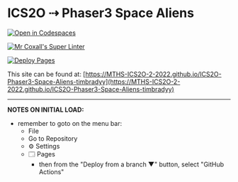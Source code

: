 # ICS2O ⇢ Phaser3 Space Aliens

[![Open in Codespaces](https://classroom.github.com/assets/launch-codespace-7f7980b617ed060a017424585567c406b6ee15c891e84e1186181d67ecf80aa0.svg)](https://classroom.github.com/open-in-codespaces?assignment_repo_id=11050462)

[![Mr Coxall's Super Linter](https://github.com/MTHS-ICS2O-2-2022/ICS2O-Phaser3-Space-Aliens-timbradyy/workflows/Mr%20Coxall's%20Super%20Linter/badge.svg)](https://github.com/MTHS-ICS2O-2-2022/ICS2O-Phaser3-Space-Aliens-timbradyy/actions)

[![Deploy Pages](https://github.com/MTHS-ICS2O-2-2022/ICS2O-Phaser3-Space-Aliens-timbradyy/workflows/Deploy%20Pages/badge.svg)](https://github.com/MTHS-ICS2O-2-2022/ICS2O-Phaser3-Space-Aliens-timbradyy/actions)

This site can be found at: [https://MTHS-ICS2O-2-2022.github.io/ICS2O-Phaser3-Space-Aliens-timbradyy](https://MTHS-ICS2O-2-2022.github.io/ICS2O-Phaser3-Space-Aliens-timbradyy)

---

**NOTES ON INITIAL LOAD:**
- remember to goto on the menu bar:
  - File
  - Go to Repository
  - ⚙ Settings
  - 🗔 Pages
    - then from the "Deploy from a branch ▼" button, select "GitHub Actions"
